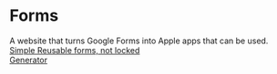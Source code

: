 # Forms
A website that turns Google Forms into Apple apps that can be used.   
[Simple Reusable forms, not locked](https://megacode111real.github.io/iOS-Form-app/)   
[Generator](https://megacode111real.github.io/iOS-Form-app/generator.html)  

